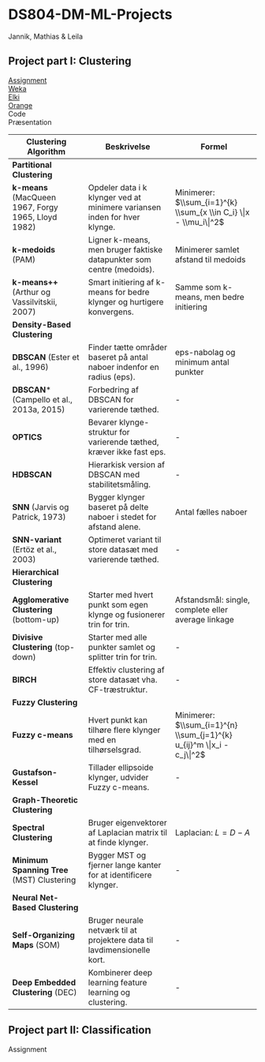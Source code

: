# DS804-DM-ML-Projects
Jannik, Mathias & Leila

## Project part I: Clustering
<a href="assignment/exercise11-project1.pdf" target="_blank">Assignment</a> <br>
<a href="clustering-with-weka.md" target="_blank">Weka</a> <br>
<a href="clustering-with-elki.md" target="_blank">Elki</a> <br>
<a href="clustering-with-orange.md" target="_blank">Orange</a> <br>
Code <br>
Præsentation <br>

| Clustering Algorithm | Beskrivelse | Formel |
|---|---|---|
| **Partitional Clustering** |  |  |
| **k-means** (MacQueen 1967, Forgy 1965, Lloyd 1982) | Opdeler data i k klynger ved at minimere variansen inden for hver klynge. | Minimerer: $\\sum_{i=1}^{k} \\sum_{x \\in C_i} \\|x - \\mu_i\\|^2$ |
| **k-medoids** (PAM) | Ligner k-means, men bruger faktiske datapunkter som centre (medoids). | Minimerer samlet afstand til medoids |
| **k-means++** (Arthur og Vassilvitskii, 2007) | Smart initiering af k-means for bedre klynger og hurtigere konvergens. | Samme som k-means, men bedre initiering |
| **Density-Based Clustering** |  |  |
| **DBSCAN** (Ester et al., 1996) | Finder tætte områder baseret på antal naboer indenfor en radius (eps). | eps-nabolag og minimum antal punkter |
| **DBSCAN*** (Campello et al., 2013a, 2015) | Forbedring af DBSCAN for varierende tæthed. | - |
| **OPTICS** | Bevarer klynge-struktur for varierende tæthed, kræver ikke fast eps. | - |
| **HDBSCAN** | Hierarkisk version af DBSCAN med stabilitetsmåling. | - |
| **SNN** (Jarvis og Patrick, 1973) | Bygger klynger baseret på delte naboer i stedet for afstand alene. | Antal fælles naboer |
| **SNN-variant** (Ertöz et al., 2003) | Optimeret variant til store datasæt med varierende tæthed. | - |
| **Hierarchical Clustering** |  |  |
| **Agglomerative Clustering** (bottom-up) | Starter med hvert punkt som egen klynge og fusionerer trin for trin. | Afstandsmål: single, complete eller average linkage |
| **Divisive Clustering** (top-down) | Starter med alle punkter samlet og splitter trin for trin. | - |
| **BIRCH** | Effektiv clustering af store datasæt vha. CF-træstruktur. | - |
| **Fuzzy Clustering** |  |  |
| **Fuzzy c-means** | Hvert punkt kan tilhøre flere klynger med en tilhørselsgrad. | Minimerer: $\\sum_{i=1}^{n} \\sum_{j=1}^{k} u_{ij}^m \\|x_i - c_j\\|^2$ |
| **Gustafson-Kessel** | Tillader ellipsoide klynger, udvider Fuzzy c-means. | - |
| **Graph-Theoretic Clustering** |  |  |
| **Spectral Clustering** | Bruger eigenvektorer af Laplacian matrix til at finde klynger. | Laplacian: $L = D - A$ |
| **Minimum Spanning Tree** (MST) Clustering | Bygger MST og fjerner lange kanter for at identificere klynger. | - |
| **Neural Net-Based Clustering** |  |  |
| **Self-Organizing Maps** (SOM) | Bruger neurale netværk til at projektere data til lavdimensionelle kort. | - |
| **Deep Embedded Clustering** (DEC) | Kombinerer deep learning feature learning og clustering. | - |







## Project part II: Classification
Assignment <br>